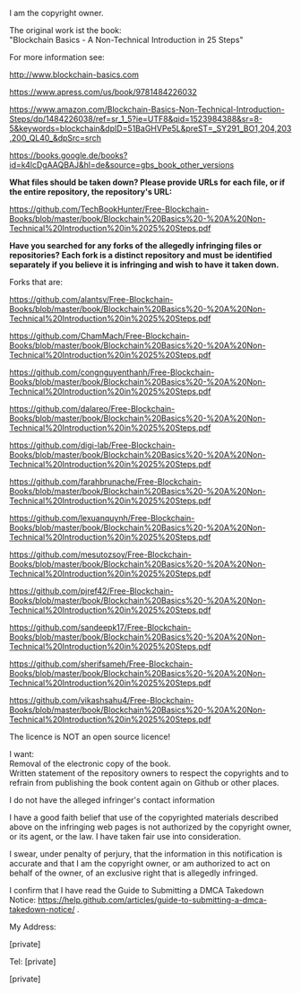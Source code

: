 I am the copyright owner.

The original work ist the book:  
"Blockchain Basics - A Non-Technical Introduction in 25 Steps"

For more information see:

http://www.blockchain-basics.com

https://www.apress.com/us/book/9781484226032

https://www.amazon.com/Blockchain-Basics-Non-Technical-Introduction-Steps/dp/1484226038/ref=sr_1_5?ie=UTF8&qid=1523984388&sr=8-5&keywords=blockchain&dpID=51BaGHVPe5L&preST=_SY291_BO1,204,203,200_QL40_&dpSrc=srch

https://books.google.de/books?id=k4lcDgAAQBAJ&hl=de&source=gbs_book_other_versions

**What files should be taken down? Please provide URLs for each file, or if the entire repository, the repository's URL:**

https://github.com/TechBookHunter/Free-Blockchain-Books/blob/master/book/Blockchain%20Basics%20-%20A%20Non-Technical%20Introduction%20in%2025%20Steps.pdf

**Have you searched for any forks of the allegedly infringing files or repositories? Each fork is a distinct repository and must be identified separately if you believe it is infringing and wish to have it taken down.**

Forks that are:

https://github.com/alantsv/Free-Blockchain-Books/blob/master/book/Blockchain%20Basics%20-%20A%20Non-Technical%20Introduction%20in%2025%20Steps.pdf

https://github.com/ChamMach/Free-Blockchain-Books/blob/master/book/Blockchain%20Basics%20-%20A%20Non-Technical%20Introduction%20in%2025%20Steps.pdf

https://github.com/congnguyenthanh/Free-Blockchain-Books/blob/master/book/Blockchain%20Basics%20-%20A%20Non-Technical%20Introduction%20in%2025%20Steps.pdf

https://github.com/dalareo/Free-Blockchain-Books/blob/master/book/Blockchain%20Basics%20-%20A%20Non-Technical%20Introduction%20in%2025%20Steps.pdf

https://github.com/digi-lab/Free-Blockchain-Books/blob/master/book/Blockchain%20Basics%20-%20A%20Non-Technical%20Introduction%20in%2025%20Steps.pdf

https://github.com/farahbrunache/Free-Blockchain-Books/blob/master/book/Blockchain%20Basics%20-%20A%20Non-Technical%20Introduction%20in%2025%20Steps.pdf

https://github.com/lexuanquynh/Free-Blockchain-Books/blob/master/book/Blockchain%20Basics%20-%20A%20Non-Technical%20Introduction%20in%2025%20Steps.pdf

https://github.com/mesutozsoy/Free-Blockchain-Books/blob/master/book/Blockchain%20Basics%20-%20A%20Non-Technical%20Introduction%20in%2025%20Steps.pdf

https://github.com/pjref42/Free-Blockchain-Books/blob/master/book/Blockchain%20Basics%20-%20A%20Non-Technical%20Introduction%20in%2025%20Steps.pdf

https://github.com/sandeepk17/Free-Blockchain-Books/blob/master/book/Blockchain%20Basics%20-%20A%20Non-Technical%20Introduction%20in%2025%20Steps.pdf

https://github.com/sherifsameh/Free-Blockchain-Books/blob/master/book/Blockchain%20Basics%20-%20A%20Non-Technical%20Introduction%20in%2025%20Steps.pdf

https://github.com/vikashsahu4/Free-Blockchain-Books/blob/master/book/Blockchain%20Basics%20-%20A%20Non-Technical%20Introduction%20in%2025%20Steps.pdf

The licence is NOT an open source licence!

I want:  
Removal of the electronic copy of the book.  
Written statement of the repository owners to respect the copyrights and to refrain from publishing the book content again on Github or other places.

I do not have the alleged infringer's contact information

I have a good faith belief that use of the copyrighted materials described above on the infringing web pages is not authorized by the copyright owner, or its agent, or the law. I have taken fair use into consideration.

I swear, under penalty of perjury, that the information in this notification is accurate and that I am the copyright owner, or am authorized to act on behalf of the owner, of an exclusive right that is allegedly infringed.

I confirm that I have read the Guide to Submitting a DMCA Takedown Notice: https://help.github.com/articles/guide-to-submitting-a-dmca-takedown-notice/ .

My Address:

[private]

Tel: [private]

[private]
